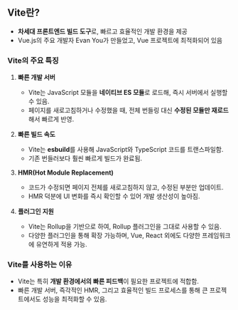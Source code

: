 ## Vite란?
- **차세대 프론트엔드 빌드 도구**로, 빠르고 효율적인 개발 환경을 제공
- Vue.js의 주요 개발자 Evan You가 만들었고, Vue 프로젝트에 최적화되어 있음

### Vite의 주요 특징
1. **빠른 개발 서버**
   - Vite는 JavaScript 모듈을 **네이티브 ES 모듈**로 로드해, 즉시 서버에서 실행할 수 있음.
   - 페이지를 새로고침하거나 수정했을 때, 전체 번들링 대신 **수정된 모듈만 재로드**해서 빠르게 반영.

2. **빠른 빌드 속도**
   - Vite는 **esbuild**를 사용해 JavaScript와 TypeScript 코드를 트랜스파일함.
   - 기존 번들러보다 훨씬 빠르게 빌드가 완료됨.

3. **HMR(Hot Module Replacement)**
   - 코드가 수정되면 페이지 전체를 새로고침하지 않고, 수정된 부분만 업데이트. 
   - HMR 덕분에 UI 변화를 즉시 확인할 수 있어 개발 생산성이 높아짐.

4. **플러그인 지원**
   - Vite는 Rollup을 기반으로 하여, Rollup 플러그인을 그대로 사용할 수 있음.
   - 다양한 플러그인을 통해 확장 가능하며, Vue, React 외에도 다양한 프레임워크에 유연하게 적용 가능.

### Vite를 사용하는 이유
- Vite는 특히 **개발 환경에서의 빠른 피드백**이 필요한 프로젝트에 적합함.
- 빠른 개발 서버, 즉각적인 HMR, 그리고 효율적인 빌드 프로세스를 통해 큰 프로젝트에서도 성능을 최적화할 수 있음.